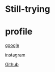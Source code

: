 # Still-trying

# profile #
[google](https://www.google.com)

[instagram](https://www.instagram.com)

[Github](https://github.com/wesleyjaboin/Still-trying/settings/access)